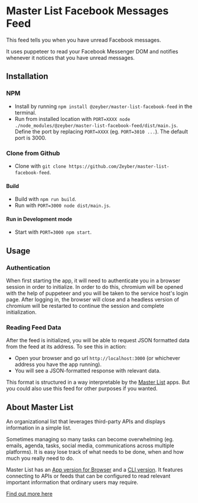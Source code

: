 # Master List Facebook Messages Feed

This feed tells you when you have unread Facebook messages.

It uses puppeteer to read your Facebook Messenger DOM and notifies whenever it notices that you have unread messages.

## Installation

### NPM
- Install by running `npm install @zeyber/master-list-facebook-feed` in the terminal.
- Run from installed location with `PORT=XXXX node ./node_modules/@zeyber/master-list-facebook-feed/dist/main.js`. Define the port by replacing `PORT=XXXX` (eg. `PORT=3010 ...`). The default port is 3000.

### Clone from Github
- Clone with `git clone https://github.com/Zeyber/master-list-facebook-feed`.

#### Build
- Build with `npm run build`.
- Run with `PORT=3000 node dist/main.js`.

#### Run in Development mode
- Start with `PORT=3000 npm start`.

## Usage

### Authentication

When first starting the app, it will need to authenticate you in a browser session in order to initialize. In order to do this, chromium will be opened with the help of puppeteer and you will be taken to the service host's login page. After logging in, the browser will close and a headless version of chromium will be restarted to continue the session and complete initialization.

### Reading Feed Data

After the feed is initialized, you will be able to request JSON formatted data from the feed at its address. 
To see this in action:
- Open your browser and go url `http://localhost:3000` (or whichever address you have the app running).
- You will see a JSON-formatted response with relevant data.

This format is structured in a way interpretable by the [Master List](https://github.com/Zeyber/master-list) apps. But you could also use this feed for other purposes if you wanted.

## About Master List

An organizational list that leverages third-party APIs and displays information in a simple list.

Sometimes managing so many tasks can become overwhelming (eg. emails, agenda, tasks, social media, communications across multiple platforms). It is easy lose track of what needs to be done, when and how much you really need to do.

Master List has an [App version for Browser](https://github.com/Zeyber/master-list) and a [CLI version](https://github.com/Zeyber/master-list-cli). It features connecting to APIs or feeds that can be configured to read relevant important information that ordinary users may require.

[Find out more here](https://github.com/Zeyber/master-list)
